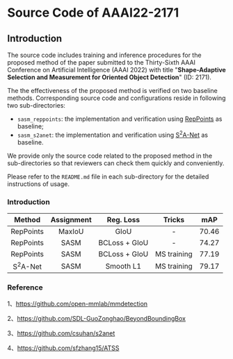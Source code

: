 # Source Code of AAAI22-2171

## Introduction

The source code includes training and inference procedures for the proposed method of the paper submitted to the Thirty-Sixth AAAI Conference on Artificial Intelligence (AAAI 2022) with title "**Shape-Adaptive Selection and Measurement for Oriented Object Detection**" (ID: 2171).

The the effectiveness of the proposed method is verified on two baseline methods. Corresponding source code and configurations reside in following two sub-directories:

* ``sasm_reppoints``: the implementation and verification using [RepPoints](https://ieeexplore.ieee.org/document/9009032) as baseline;
* ``sasm_s2anet``: the implementation and verification using [S$^2$A-Net](https://ieeexplore.ieee.org/document/9377550) as baseline.

We provide only the source code related to the proposed method in the sub-directories so that reviewers can check them quickly and conveniently.

Please refer to the ``README.md`` file in each sub-directory for the detailed instructions of usage.

### Introduction



|   Method   | Assignment |   Reg. Loss   | **Tricks**  |  mAP  |
| :--------: | :--------: | :-----------: | :---------: | :---: |
| RepPoints  |   MaxIoU   |     GIoU      |      -      | 70.46 |
| RepPoints  |    SASM    | BCLoss + GIoU |      -      | 74.27 |
| RepPoints  |    SASM    | BCLoss + GIoU | MS training | 77.19 |
| S$^2$A-Net |    SASM    |   Smooth L1   | MS training | 79.17 |



### Reference

1、https://github.com/open-mmlab/mmdetection

2、https://github.com/SDL-GuoZonghao/BeyondBoundingBox

3、https://github.com/csuhan/s2anet

4、https://github.com/sfzhang15/ATSS
